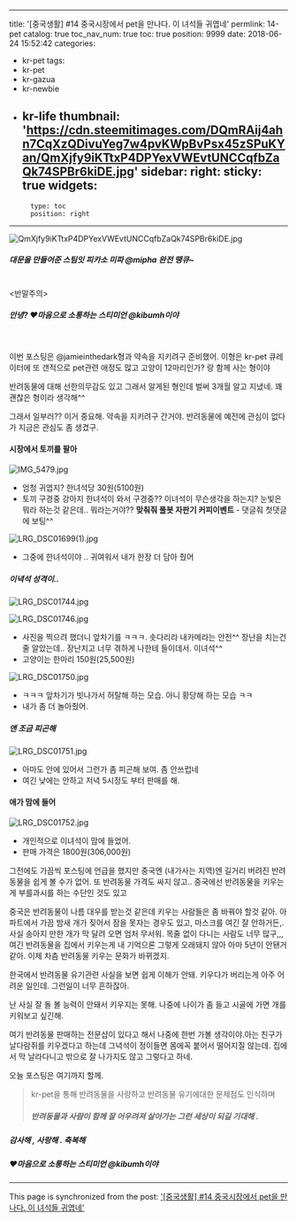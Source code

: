 
---
title: '[중국생활] #14 중국시장에서 pet을 만나다. 이 녀석들 귀엽네'
permlink: 14-pet
catalog: true
toc_nav_num: true
toc: true
position: 9999
date: 2018-06-24 15:52:42
categories:
- kr-pet
tags:
- kr-pet
- kr-gazua
- kr-newbie
- kr-life
thumbnail: 'https://cdn.steemitimages.com/DQmRAij4ahn7CqXzQDivuYeg7w4pvKWpBvPsx45zSPuKYan/QmXjfy9iKTtxP4DPYexVWEvtUNCCqfbZaQk74SPBr6kiDE.jpg'
sidebar:
    right:
        sticky: true
widgets:
    -
        type: toc
        position: right
---


![QmXjfy9iKTtxP4DPYexVWEvtUNCCqfbZaQk74SPBr6kiDE.jpg](https://cdn.steemitimages.com/DQmRAij4ahn7CqXzQDivuYeg7w4pvKWpBvPsx45zSPuKYan/QmXjfy9iKTtxP4DPYexVWEvtUNCCqfbZaQk74SPBr6kiDE.jpg)
##### 대문을 만들어준 스팀잇 피카소 미파 @mipha 완전 땡큐~
<br>
<반말주의>

##### 안녕? ♥마음으로 소통하는 스티미언 @kibumh이야
<br>

이번 포스팅은  @jamieinthedark형과 약속을 지키려구
준비했어. 이형은 kr-pet 큐레이터에 또 갠적으로 pet관련
애정도 많고 고양이 12마리인가? 랑 함께 사는 형이야

반려동물에 대해 선한의무감도 있고 그래서 알게된 형인데
벌써 3개월 알고 지냈네. 꽤 괜찮은 형이라 생각해^^ 

그래서 일부러?? 이거 중요해. 약속을 지키려구 간거야. 
반려동물에 예전에 관심이 없다가 지금은 관심도 좀 생겼구.


#### 시장에서 토끼를 팔아
![IMG_5479.jpg](https://cdn.steemitimages.com/DQmQucA9aMJi3kFPzZj2AXbp4nt2RMeE7RHRJBeBK94bBGw/IMG_5479.jpg)
 - 엄청 귀엽지?  한녀석당 30원(5100원)
 - 토끼 구경중 강아지 한녀석이 와서 구경중?? 이녀석이 무슨생각을 하는지?
   눈빛은 뭐라 하는것 같은데..  뭐라는거야??
   **맞춰줘 풀봇 자판기 커피이벤트** - 댓글줘 첫댓글에 보팅^^

![LRG_DSC01699(1).jpg](https://cdn.steemitimages.com/DQmaLGVFixouBsTjZZZxd7yUoZtBb4rCZKbjcbfuRZz1gci/LRG_DSC01699(1).jpg)
- 그중에 한녀석이야 ..  귀여워서 내가 한장 더 담아 줬어

##### 이녁석 성격이..
![LRG_DSC01744.jpg]( https://steemitimages.com/500x300/https://cdn.steemitimages.com/DQmWQQ2mWNp4juQcPwaBmkHVDDL5cUzoKSYEinc2w6fXUt8/LRG_DSC01744.jpg)

 ![LRG_DSC01746.jpg]( https://steemitimages.com/500x300/https://cdn.steemitimages.com/DQmZpC8fW1tBEVuhNhyDHN2YM9MPB7gfChEEza7dRBtmegB/LRG_DSC01746.jpg)
- 사진을 찍으려 했더니 앞차기를 ㅋㅋㅋ. 솟다리라  내카메라는 안전^^
   장난을 치는건 줄 알았는데.. 장난치고 너무 겪하게 나한테 들이데서. 이녀석^^
- 고양이는 한마리 150원(25,500원)

![LRG_DSC01750.jpg](https://cdn.steemitimages.com/DQmaQonJpAJr9ZwMGRrjedTf2aoiWtDTZzPoc1Wwcnu6fka/LRG_DSC01750.jpg)
 - ㅋㅋㅋ 앞차기가 빗나가서 허탈해 하는 모습. 아니 황당해 하는 모습 ㅋㅋ
 - 내가 좀 더 놀아줬어.

 ##### 앤 조금 피곤해
![LRG_DSC01751.jpg](https://cdn.steemitimages.com/DQmTrrXAU69RrB5wJk9qTHV8BY8c9bSKpPxJKMJU9XDuEv8/LRG_DSC01751.jpg)
 - 아마도 안에 있어서 그런가  좀 피곤해 보여. 좀 안쓰럽네
 - 여긴 낮에는 안하고 저녁 5시정도 부터 판매를 해. 

#### 애가 맘에 들어
![LRG_DSC01752.jpg](https://cdn.steemitimages.com/DQmdmWVdDR9HXA7v6P386rgdtunRTBZKmPmwUzQMTNvLTB8/LRG_DSC01752.jpg)
 - 개인적으로 이녀석이 맘에 들었어.
 - 판매 가격은 1800원(306,000원)


그전에도 가끔씩 포스팅에 언급을 했지만 중국엔
(내가사는 지역)엔 길거리 버려진 반려동물을 쉽게
볼 수가 없어.  또 반려동물 가격도 싸지 않고.. 
중국에선 반려동물을 키우는게 부를과시를 하는 수단인 것도 있고

중국은 반려동물이 나름 대우를 받는것 같은데 키우는 사람들은
좀 바꿔야 할것 같아. 아파트에서 가끔 밤새 개가 짖어서 잠을 못자는
경우도 있고, 마스크를 여긴 잘 안하거든,. 사실 송아지 만한 개가 
막 달려 오면 엄처 무서워. 목줄 없이 다니는 사람도 너무 많구,,, 
여긴 반려동물을 집에서 키우는게  내 기억으론 그렇게 오래돼지 않아
아마 5년이 안됀거 같아.  이제 차츰 반려동물 키우는 문화가 바뀌겠지.

한국에서  반려동물 유기관련 사실을 보면 쉽게 이해가 안돼.
키우다가 버리는게 아주 어려운 일인데. 그런일이 너무 흔하잖아.

난 사실 잘 돌 볼 능력이 안돼서 키우지는 못해.
나중에 나이가 좀 들고 시골에 가면 개를 키워보고 싶긴해.

여기 반려동물 판매하는 전문샵이 있다고 해서 나중에
한번 가볼 생각이야.아는 친구가 날다람쥐를  키우겠다고 하는데
그녁석이 정이들면 몸에꼭 붙어서 떨어지질 않는데.
집에서 막 날라다니고 밖으로 잘 나가지도 않고 그렇다고 하네.

오늘 포스팅은 여기까지 할께.

>kr-pet을 통해 
>반려동물을 사랑하고 
>반려동물 유기에대한 문제점도 인식하며 
>##### 반려동물과 사람이 함께 잘 어우려져 살아가는 그런 세상이 되길 기대해 .

##### 감사해 , 사랑해 . 축복해
##### ♥마음으로 소통하는 스티미언 @kibumh이야

- - -

This page is synchronized from the post: ['[중국생활] #14 중국시장에서 pet을 만나다. 이 녀석들 귀엽네'](https://steemit.com/@kibumh/14-pet)
